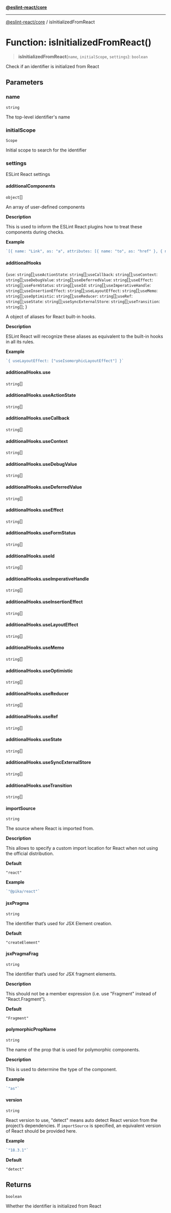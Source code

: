 [**@eslint-react/core**](../README.md)

***

[@eslint-react/core](../README.md) / isInitializedFromReact

# Function: isInitializedFromReact()

> **isInitializedFromReact**(`name`, `initialScope`, `settings`): `boolean`

Check if an identifier is initialized from React

## Parameters

### name

`string`

The top-level identifier's name

### initialScope

`Scope`

Initial scope to search for the identifier

### settings

ESLint React settings

#### additionalComponents

`object`[]

An array of user-defined components

**Description**

This is used to inform the ESLint React plugins how to treat these components during checks.

**Example**

```ts
`[{ name: "Link", as: "a", attributes: [{ name: "to", as: "href" }, { name: "rel", defaultValue: "noopener noreferrer" }] }]`
```

#### additionalHooks

\{`use`: `string`[];`useActionState`: `string`[];`useCallback`: `string`[];`useContext`: `string`[];`useDebugValue`: `string`[];`useDeferredValue`: `string`[];`useEffect`: `string`[];`useFormStatus`: `string`[];`useId`: `string`[];`useImperativeHandle`: `string`[];`useInsertionEffect`: `string`[];`useLayoutEffect`: `string`[];`useMemo`: `string`[];`useOptimistic`: `string`[];`useReducer`: `string`[];`useRef`: `string`[];`useState`: `string`[];`useSyncExternalStore`: `string`[];`useTransition`: `string`[]; \}

A object of aliases for React built-in hooks.

**Description**

ESLint React will recognize these aliases as equivalent to the built-in hooks in all its rules.

**Example**

```ts
`{ useLayoutEffect: ["useIsomorphicLayoutEffect"] }`
```

#### additionalHooks.use

`string`[]

#### additionalHooks.useActionState

`string`[]

#### additionalHooks.useCallback

`string`[]

#### additionalHooks.useContext

`string`[]

#### additionalHooks.useDebugValue

`string`[]

#### additionalHooks.useDeferredValue

`string`[]

#### additionalHooks.useEffect

`string`[]

#### additionalHooks.useFormStatus

`string`[]

#### additionalHooks.useId

`string`[]

#### additionalHooks.useImperativeHandle

`string`[]

#### additionalHooks.useInsertionEffect

`string`[]

#### additionalHooks.useLayoutEffect

`string`[]

#### additionalHooks.useMemo

`string`[]

#### additionalHooks.useOptimistic

`string`[]

#### additionalHooks.useReducer

`string`[]

#### additionalHooks.useRef

`string`[]

#### additionalHooks.useState

`string`[]

#### additionalHooks.useSyncExternalStore

`string`[]

#### additionalHooks.useTransition

`string`[]

#### importSource

`string`

The source where React is imported from.

**Description**

This allows to specify a custom import location for React when not using the official distribution.

**Default**

`"react"`

**Example**

```ts
`"@pika/react"`
```

#### jsxPragma

`string`

The identifier that’s used for JSX Element creation.

**Default**

`"createElement"`

#### jsxPragmaFrag

`string`

The identifier that’s used for JSX fragment elements.

**Description**

This should not be a member expression (i.e. use "Fragment" instead of "React.Fragment").

**Default**

`"Fragment"`

#### polymorphicPropName

`string`

The name of the prop that is used for polymorphic components.

**Description**

This is used to determine the type of the component.

**Example**

```ts
`"as"`
```

#### version

`string`

React version to use, "detect" means auto detect React version from the project’s dependencies.
If `importSource` is specified, an equivalent version of React should be provided here.

**Example**

```ts
`"18.3.1"`
```

**Default**

`"detect"`

## Returns

`boolean`

Whether the identifier is initialized from React
